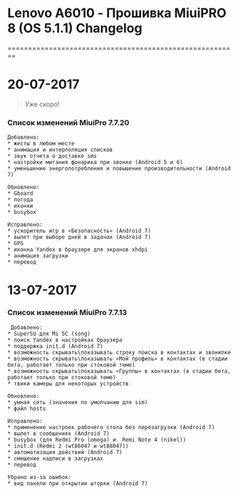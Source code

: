 
# Lenovo A6010 - Прошивка MiuiPRO 8 (OS 5.1.1) Changelog
========================================================

20-07-2017
============
> Уже скоро!


### Список изменений MiuiPro 7.7.20
    Добавлено:
    * жесты в любом месте
    * анимация и интерполяция списков
    * звук отчета о доставке sms
    * настройки мигания фонарика при звонке (Android 5 и 6)
    * уменьшение энергопотребления и повышение производительности (Android 7)
    
    Обновлено:
    * Gboard
    * погода
    * иконки
    * busybox
    
    Исправлено:
    * ускоритель игр в «Безопасность» (Android 7)
    * вылет при выборе дней в задачах (Android 7)
    * GPS
    * иконка Yandex в браузере для экранов xhdpi
    * анимация загрузки
    * перевод
    
    
13-07-2017
============
### Список изменений MiuiPro 7.7.13

     Добавлено:
    * SuperSU для Mi 5C (song)
    * поиск Yandex в настройках браузера
    * поддержка init.d (Android 7)
    * возможность скрывать\показывать строку поиска в контактах и звонилке
    * возможность скрывать\показывать «Мой профиль» в контактах (в стадии бета, работает только при стоковой теме)
    * возможность скрывать\показывать «Группы» в контактах (в стадии бета, работает только при стоковой теме)
    * твики камеры для некоторых устройств
    
    Обновлено:
    * умная сеть (значения по умолчанию для sim)
    * файл hosts
    
    Исправлено:
    * применение настроек рабочего стола без перезагрузки (Android 7)
    * вылет в сообщениях (Android 7)
    * busybox (для Redmi Pro (omega) и  Remi Note 4 (nikel))
    * init.d (Redmi 2 (wt86047 и wt88047))
    * автоматизация действий (Android 7)
    * смещение надписи в загрузках
    * перевод
    
    Убрано из-за ошибок:
    * вид панели при открытии шторки (Android 7)
